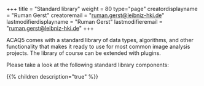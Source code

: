 +++
title = "Standard library"
weight = 80
type="page"
creatordisplayname = "Ruman Gerst"
creatoremail = "ruman.gerst@leibniz-hki.de"
lastmodifierdisplayname = "Ruman Gerst"
lastmodifieremail = "ruman.gerst@leibniz-hki.de"
+++

ACAQ5 comes with a standard library of data types, algorithms, and other functionality
that makes it ready to use for most common image analysis projects.
The library of course can be extended with plugins.

Please take a look at the following standard library components:

{{% children description="true" %}}
